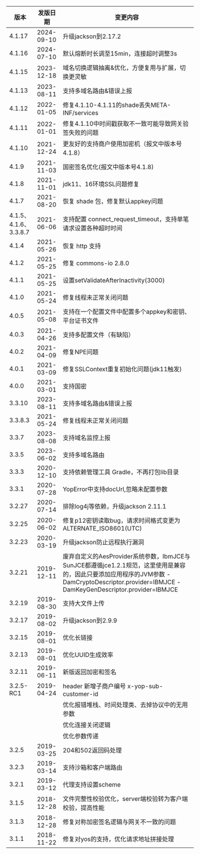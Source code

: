 | 版本 | 发版日期  | 变更内容  |
| --- | ------------ | ------------------------------------------ |
| 4.1.17 | 2024-09-10 | 升级jackson到2.17.2 |
| 4.1.16 | 2024-07-10 | 默认熔断时长调至15min，连接超时调整3s |
| 4.1.15 | 2023-12-18 | 域名切换逻辑抽离&优化，方便复用与扩展，切换更灵敏 |
| 4.1.13 | 2023-08-11 | 支持多域名路由&错误上报 |
| 4.1.12 | 2022-01-05 | 修复4.1.10-4.1.11的shade丢失META-INF/services |
| 4.1.11 | 2022-01-01 | 修复4.1.10中时间戳获取不一致可能导致网关验签失败的问题 |
| 4.1.10 | 2021-12-24 | 更友好的支持商户使用加密机（报文中版本号4.1.8） |
| 4.1.9 | 2021-11-03 | 国密签名优化(报文中版本号4.1.8) |
| 4.1.8 | 2021-11-01 | jdk11、16环境SSL问题修复 |
| 4.1.7 | 2021-08-20 | 恢复 shade 包，修复默认appkey问题 |
| 4.1.5、4.1.6、3.3.8.7 | 2021-06-06 | 支持配置 connect_request_timeout，支持单笔请求设置各种超时时间 |
| 4.1.4 | 2021-05-26 | 恢复 http 支持 |
| 4.1.2 | 2021-05-25 | 修复 commons-io 2.8.0 |
| 4.1.1 | 2021-05-25 | 设置setValidateAfterInactivity(3000) |
| 4.1.0 | 2021-05-24 | 修复线程未正常关闭问题 |
| 4.0.5 | 2021-05-08 | 支持在一个配置文件中配置多个appkey和密钥、平台证书文件 |
| 4.0.3 | 2021-04-26 | 支持多配置文件（有缺陷） |
| 4.0.2 | 2021-04-09 | 修复NPE问题 |
| 4.0.1 | 2021-03-09 | 修复SSLContext重复初始化问题(jdk11触发) |
| 4.0.0 | 2021-03-01 | 支持国密 |
| 3.3.10 | 2023-08-11 | 支持多域名路由&错误上报 |
| 3.3.8.3 | 2021-05-24 | 修复线程未正常关闭问题 |
| 3.3.7 | 2023-08-08 | 支持域名监控上报 |
| 3.3.5 | 2023-06-02 | 支持多域名路由 |
| 3.3.3 | 2020-12-10 | 支持依赖管理工具 Gradle，不再打包lib目录 | 
| 3.3.1 | 2020-07-28 | YopError中支持docUrl,忽略未配置参数 | 
| 3.2.27 | 2020-07-14 | 排除log4j等依赖，升级jackson 2.11.1 | 
| 3.2.25 | 2020-06-02 | 修复p12密钥读取bug，请求时间格式变更为ALTERNATE_ISO8601(UTC) | 
| 3.2.23 | 2020-03-19 | 升级jackson防止远程执行漏洞 |
| 3.2.21 | 2019-12-11 | 废弃自定义的AesProvider系统参数，IbmJCE与SunJCE都遵循jce1.2.1规范，这里使用是兼容的，因此只要添加应用程序的JVM参数 -DamCryptoDescriptor.provider=IBMJCE -DamKeyGenDescriptor.provider=IBMJCE|
| 3.2.19 | 2019-08-30 | 支持大文件上传|
| 3.2.17 | 2019-08-02 | 升级jackson到2.9.9|
| 3.2.15 | 2019-08-01 | 优化长链接|
| 3.2.13 | 2019-08-01 | 优化UUID生成效率|
| 3.2.11 | 2019-06-11 | 新版返回加密和签名|
| 3.2.5-RC1 | 2019-04-24 | header 新增子商户编号 x-yop-sub-customer-id
|      |  	| 优化报错堆栈、时间处理类、去掉协议中的无用参数 |
|      |  	| 优化连接关闭逻辑 |
|      |  	| 优化参数传递 |
| 3.2.5 | 2019-03-25 | 204和502返回码处理 |
| 3.2.3 | 2019-03-14 | 支持沙箱和客户端路由 |
| 3.2.1 | 2019-03-12 | 代理支持设置scheme |
| 3.1.5 | 2018-12-28 | 文件完整性校验优化，server端校验转为客户端校验，提高性能 |
| 3.1.3 | 2018-12-28 | 修复对称加密签名逻辑与网关不一致的问题 |
| 3.1.1 | 2018-11-22 | 修复对yos的支持，优化请求地址拼接处理 |